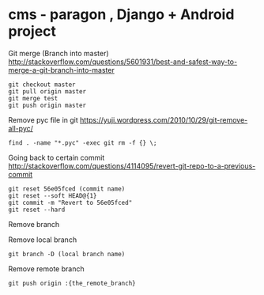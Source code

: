 # cms - paragon , Django + Android project



Git merge (Branch into master)    http://stackoverflow.com/questions/5601931/best-and-safest-way-to-merge-a-git-branch-into-master

    git checkout master
    git pull origin master
    git merge test
    git push origin master



Remove pyc file in git           https://yuji.wordpress.com/2010/10/29/git-remove-all-pyc/

    find . -name "*.pyc" -exec git rm -f {} \;



Going back to certain commit      http://stackoverflow.com/questions/4114095/revert-git-repo-to-a-previous-commit

    git reset 56e05fced (commit name)
    git reset --soft HEAD@{1}
    git commit -m "Revert to 56e05fced"
    git reset --hard
    
Remove branch 

Remove local branch

    git branch -D (local branch name)

Remove remote branch

    git push origin :{the_remote_branch}


